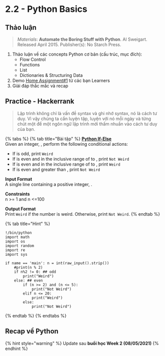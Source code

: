 # 2.2 - Python Basics

## Thảo luận 

> _Materials_: **Automate the Boring Stuff with Python**. Al Sweigart. Released April 2015. Publisher\(s\): No Starch Press.

1. Thảo luận về các concepts Python cơ bản \(cấu trúc, mục đích\):
   * Flow Control
   * Functions
   * List
   * Dictionaries & Structuring Data
2. Demo [Home Assignment\#1](../1-data-strategy-and-metrics/1.4-home-assignment.md) từ các bạn Learners
3. Giải đáp thắc mắc và recap

## Practice - Hackerrank 

> Lập trình không chỉ là vấn đề syntax và ghi nhớ syntax, nó là cách tư duy. Vì vậy chúng ta cần luyện tập, luyện với nó mỗi ngày và từng chút một để một ngôn ngữ lập trình mới thấm nhuần vào cách tư duy của bạn.

{% tabs %}
{% tab title="Bài tập" %}
[**Python If-Else**](https://www.hackerrank.com/challenges/py-if-else/problem)  
Given an integer, , perform the following conditional actions:

* If  is odd, print `Weird`
* If  is even and in the inclusive range of  to , print `Not Weird`
* If  is even and in the inclusive range of  to , print `Weird`
* If  is even and greater than , print `Not Weird`

**Input Format**  
A single line containing a positive integer, .

**Constraints**  
n &gt;= 1 and n &lt;=100

**Output Format**  
Print `Weird` if the number is weird. Otherwise, print `Not Weird`.
{% endtab %}

{% tab title="Hint" %}


```text
!/bin/python
import math 
import os 
import random 
import re 
import sys

if name == 'main': n = int(raw_input().strip())
    #print(n % 2)
    if n%2 != 0: ## odd
        print("Weird")
    else: ## even
        if (n >= 2) and (n <= 5):
            print("Not Weird")
        elif n <= 20:
            print("Weird")
        else:
            print("Not Weird")
```
{% endtab %}
{% endtabs %}

## Recap về Python  

{% hint style="warning" %}
Update sau **buổi học Week 2 \(08/05/2021\)**
{% endhint %}

